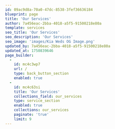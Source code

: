 ```yaml
---
id: 09ac9d8a-70a0-47dc-8538-3fef36636184
blueprint: page
title: 'Our Services'
author: 7a456eac-2bba-4018-a5f5-91500218e80a
template: services
seo_title: 'Our Services'
seo_description: 'Our Services'
seo_image: 'images/Kia Weds OG Image.png'
updated_by: 7a456eac-2bba-4018-a5f5-91500218e80a
updated_at: 1750839646
page_builder:
  -
    id: mc4c3wp7
    url: /
    type: back_button_section
    enabled: true
  -
    id: mc4c63si
    title: 'Our Services'
    collections_field: our_services
    type: service_section
    enabled: true
    collections: our_services
    paginate: 'true'
    limit: 9
---
```

